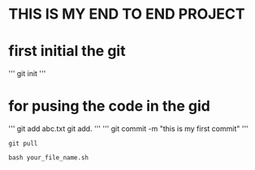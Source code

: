 # THIS IS MY END TO END PROJECT

# first initial the git
'''
git init
'''

# for pusing the code in the gid
'''
git add abc.txt
git add.
'''
'''
git commit -m "this is my first commit"
'''
```
git pull
```
```
bash your_file_name.sh
```